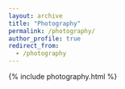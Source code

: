 ```yaml
---
layout: archive
title: "Photography"
permalink: /photography/
author_profile: true
redirect_from:
  - /photography
---
```



{% include photography.html %}
